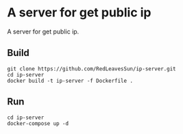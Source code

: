 # A server for get public ip
A server for get public ip.

## Build
```
git clone https://github.com/RedLeavesSun/ip-server.git
cd ip-server
docker build -t ip-server -f Dockerfile .
```

## Run
```
cd ip-server
docker-compose up -d
```
